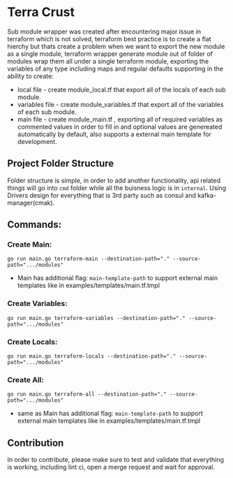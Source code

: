 # Terra Crust

Sub module wrapper was created after encountering major issue in terraform which is not solved, terraform best practice is to create a flat hierchy but thats create a problem when we want to export the new module as a single module, terraform wrapper generate module out of folder of modules wrap them all under a single terraform module, exporting the variables of any type including maps and regular defaults supporting in the ability to create:
* local file - create module_local.tf that export all of the locals of each sub module.
* variables file - create module_variables.tf that export all of the variables of each sub module.
* main file - create module_main.tf , exporting all of required variables as commented values in order to fill in and optional values are genereated automatically by default, also supports a external main template for development.


## Project Folder Structure
Folder structure is simple, in order to add another functionality, api related things will go into `cmd` folder while all the buisness logic is in `internal`.
Using Drivers design for everything that is 3rd party such as consul and kafka-manager(cmak).


## Commands:
### Create Main:
`go run main.go terraform-main --destination-path="." --source-path=".../modules"`

* Main has additional flag: ``main-template-path`` to support external main templates like in examples/templates/main.tf.tmpl

### Create Variables:
`go run main.go terraform-variables --destination-path="." --source-path=".../modules"`

### Create Locals:
`go run main.go terraform-locals --destination-path="." --source-path=".../modules"`

### Create All:
`go run main.go terraform-all --destination-path="." --source-path=".../modules"`

* same as Main has additional flag: ```main-template-path``` to support external main templates like in examples/templates/main.tf.tmpl

## Contribution
In order to contribute, please make sure to test and validate that everything is working, including lint ci, open a merge request and wait for approval.